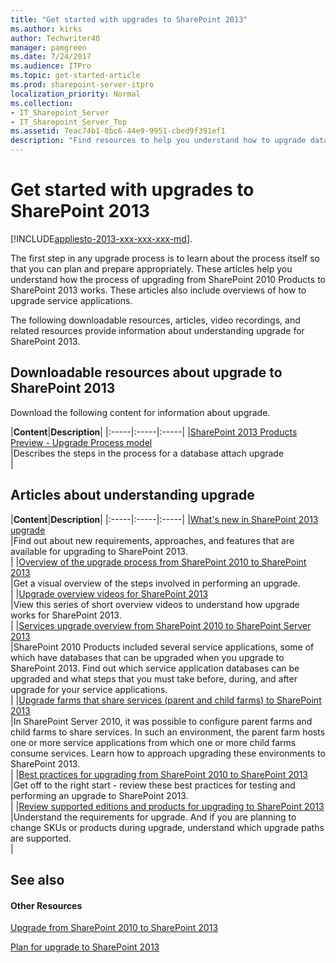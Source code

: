 ```yaml
---
title: "Get started with upgrades to SharePoint 2013"
ms.author: kirks
author: Techwriter40
manager: pamgreen
ms.date: 7/24/2017
ms.audience: ITPro
ms.topic: get-started-article
ms.prod: sharepoint-server-itpro
localization_priority: Normal
ms.collection:
- IT_Sharepoint_Server
- IT_Sharepoint_Server_Top
ms.assetid: 7eac74b1-8bc6-44e9-9951-cbed9f391ef1
description: "Find resources to help you understand how to upgrade databases and site collections from SharePoint 2010 Products to SharePoint 2013."
---
```


# Get started with upgrades to SharePoint 2013

[!INCLUDE[appliesto-2013-xxx-xxx-xxx-md](../includes/appliesto-2013-xxx-xxx-xxx-md.md)]. 
  
The first step in any upgrade process is to learn about the process itself so that you can plan and prepare appropriately. These articles help you understand how the process of upgrading from SharePoint 2010 Products to SharePoint 2013 works. These articles also include overviews of how to upgrade service applications.
  
The following downloadable resources, articles, video recordings, and related resources provide information about understanding upgrade for SharePoint 2013.
  
## Downloadable resources about upgrade to SharePoint 2013

Download the following content for information about upgrade.
  
|**Content**|**Description**|
|:-----|:-----|:-----|
|[SharePoint 2013 Products Preview - Upgrade Process model](https://go.microsoft.com/fwlink/?LinkId=255047) <br/> |Describes the steps in the process for a database attach upgrade  <br/> |
   
## Articles about understanding upgrade

  
|**Content**|**Description**|
|:-----|:-----|:-----|
|[What's new in SharePoint 2013 upgrade](http://technet.microsoft.com/library/e5362d08-06a2-448f-9b4e-8c459d4583bf%28Office.14%29.aspx) <br/> |Find out about new requirements, approaches, and features that are available for upgrading to SharePoint 2013.  <br/> |
|[Overview of the upgrade process from SharePoint 2010 to SharePoint 2013](overview-of-the-upgrade-process-from-sharepoint-2010-to-sharepoint-2013.md) <br/> |Get a visual overview of the steps involved in performing an upgrade.  <br/> |
|[Upgrade overview videos for SharePoint 2013](http://technet.microsoft.com/library/5b4d9ed6-60c6-4d6c-b87a-ffb646546449%28Office.14%29.aspx) <br/> |View this series of short overview videos to understand how upgrade works for SharePoint 2013.  <br/> |
|[Services upgrade overview from SharePoint 2010 to SharePoint Server 2013](services-upgrade-overview-from-sharepoint-2010-to-sharepoint-server-2013.md) <br/> |SharePoint 2010 Products included several service applications, some of which have databases that can be upgraded when you upgrade to SharePoint 2013. Find out which service application databases can be upgraded and what steps that you must take before, during, and after upgrade for your service applications.  <br/> |
|[Upgrade farms that share services (parent and child farms) to SharePoint 2013](http://technet.microsoft.com/library/a44147be-3658-4bf0-ae39-0fca0794c01b%28Office.14%29.aspx) <br/> |In SharePoint Server 2010, it was possible to configure parent farms and child farms to share services. In such an environment, the parent farm hosts one or more service applications from which one or more child farms consume services. Learn how to approach upgrading these environments to SharePoint 2013.  <br/> |
|[Best practices for upgrading from SharePoint 2010 to SharePoint 2013](best-practices-for-upgrading-from-sharepoint-2010-to-sharepoint-2013.md) <br/> |Get off to the right start - review these best practices for testing and performing an upgrade to SharePoint 2013.  <br/> |
|[Review supported editions and products for upgrading to SharePoint 2013](http://technet.microsoft.com/library/640f8ea9-33bd-450c-814a-7462696e8342%28Office.14%29.aspx) <br/> |Understand the requirements for upgrade. And if you are planning to change SKUs or products during upgrade, understand which upgrade paths are supported.  <br/> |
   
## See also

#### Other Resources

[Upgrade from SharePoint 2010 to SharePoint 2013](upgrade-from-sharepoint-2010-to-sharepoint-2013.md)
  
[Plan for upgrade to SharePoint 2013](http://technet.microsoft.com/library/83079d8c-c64d-40b8-80c6-bab3c8bd44f6%28Office.14%29.aspx)

